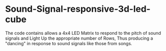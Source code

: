 # Sound-Signal-responsive-3d-led-cube
The code contains allows a 4x4 LED Matrix to respond to the pitch of sound signals and Light Up the appropriate number of Rows, Thus producing a "dancing" in response to sound signals like those from songs. 
